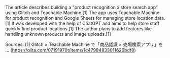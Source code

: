 The article describes building a "product recognition x store search app" using Glitch and Teachable Machine.[1] The app uses Teachable Machine for product recognition and Google Sheets for managing store location data.[1] It was developed with the help of ChatGPT and aims to help store staff quickly find product locations.[1] The author plans to add features like handling unknown products and image uploads.[1]

Sources:
[1] Glitch × Teachable Machine で「商品認識 × 売場検索アプリ」を ... (https://qiita.com/07191970t/items/1c47984833011626bdf8)